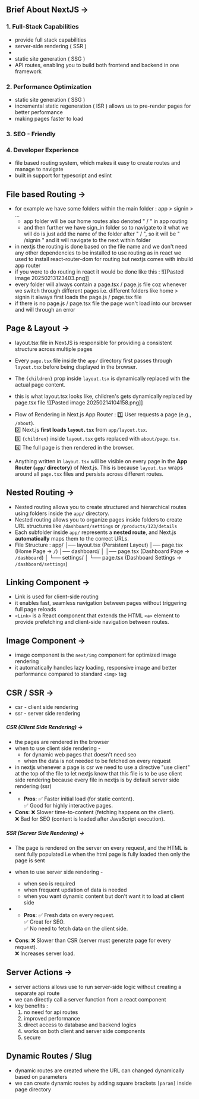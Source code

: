
## Brief About NextJS -> 


### 1. Full-Stack Capabilities

- provide full stack capabilities 
- server-side rendering ( SSR )
- 
- static site generation ( SSG )
- API routes, enabling you to build both frontend and backend in one framework

### 2. Performance Optimization

- static site generation ( SSG )
- incremental static regeneration ( ISR ) allows us to pre-render pages for better performance
- making pages faster to load

### 3. SEO - Friendly

### 4. Developer Experience

- file based routing system, which makes it easy to create routes and manage to navigate
- built in support for typescript and eslint



## File based Routing ->

- for example we have some folders within the main folder :
	 app > signin > ...
	 - app folder will be our home routes also denoted " / " in app routing
	 - and then further we have sign_in folder so to navigate to it what we will do is just add the name of the folder after " / ", so it will be " /signin " and it will navigate to the next within folder
- in nextjs the routing is done based on the file name and we don't need any other dependencies to be installed to use routing as in react we used to install react-router-dom for routing but nextjs comes with inbuild app router
- if you were to do routing in react it would be done like this :
	![[Pasted image 20250213123403.png]]
- every folder will always contain a page.tsx / page.js file coz whenever we switch through different pages i.e. different folders like home > signin it always first loads the page.js / page.tsx file 
- if there is no page.js / page.tsx file the page won't load into our browser and will through an error


## Page & Layout ->

- layout.tsx file in NextJS is responsible for providing a consistent structure across multiple pages
- Every `page.tsx` file inside the `app/` directory first passes through `layout.tsx` before being displayed in the browser.
- The `{children}` prop inside `layout.tsx` is dynamically replaced with the actual page content.
- this is what layout.tsx looks like, children's gets dynamically replaced by page.tsx file
	 ![[Pasted image 20250214104158.png]]
- Flow of Rendering in Next.js App Router : 
	1️⃣ User requests a page (e.g., `/about`).  
	2️⃣ Next.js **first loads `layout.tsx`** from `app/layout.tsx`.  
	3️⃣ `{children}` inside `layout.tsx` gets replaced with `about/page.tsx`.  
	4️⃣ The full page is then rendered in the browser.
	
- Anything written in `layout.tsx` will be visible on every page in the **App Router (`app/` directory)** of Next.js. This is because `layout.tsx` wraps around all `page.tsx` files and persists across different routes.


## Nested Routing ->

- Nested routing allows you to create structured and hierarchical routes using folders inside the `app/` directory.
- Nested routing allows you to organize pages inside folders to create URL structures like `/dashboard/settings` or `/products/123/details`
- Each subfolder inside `app/` represents a **nested route**, and Next.js **automatically** maps them to the correct URLs.
- File Structure :
	app/
	│── layout.tsx  (Persistent Layout)
	│── page.tsx  (Home Page → `/`)
	│── dashboard/
	│   │── page.tsx  (Dashboard Page → `/dashboard`)
	│   └── settings/
	│       └── page.tsx  (Dashboard Settings → `/dashboard/settings`)



## Linking Component ->

- Link is used for client-side routing
- it enables fast, seamless navigation between pages without triggering full page reloads
- `<Link>` is a React component that extends the HTML `<a>` element to provide prefetching and client-side navigation between routes.

## Image Component ->

- image component is the `next/img` component for optimized image rendering
- it automatically handles lazy loading, responsive image and better performance compared to standard `<img>` tag


## CSR / SSR ->

- csr - client side rendering
- ssr - server side rendering
##### CSR (Client Side Rendering) -> 
- the pages are rendered in the browser
- when to use client side rendering -
	- for dynamic web pages that doesn't need seo
	- when the data is not needed to be fetched on every request
- in nextjs whenever a page is csr we need to use a directive "use client" at the top of the file to let nextjs know that this file is to be use client side rendering because every file in nextjs is by default server side rendering (ssr)
- - **Pros**: 
	✅ Faster initial load (for static content).  
    ✅ Good for highly interactive pages.  
- **Cons**: 
	❌ Slower time-to-content (fetching happens on the client).  
    ❌ Bad for SEO (content is loaded after JavaScript execution).

##### SSR (Server Side Rendering) ->
- The page is rendered on the server on every request, and the HTML is sent fully populated i.e when the html page is fully loaded then only the page is sent
- when to use server side rendering -
	- when seo is required
	- when frequent updation of data is needed
	- when you want dynamic content but don't want it to load at client side
- - **Pros**: 
	✅ Fresh data on every request.  
    ✅ Great for SEO.  
    ✅ No need to fetch data on the client side.
    
- **Cons**: 
	❌ Slower than CSR (server must generate page for every request).  
    ❌ Increases server load.


## Server Actions ->

- server actions allows use to run server-side logic without creating a separate api route
- we can directly call a server function from a react component
- key benefits : 
	1. no need for api routes
	2. improved performance 
	3. direct access to database and backend logics 
	4. works on both client and server side components
	5. secure


## Dynamic Routes / Slug

- dynamic routes are created where the URL can changed dynamically based on parameters
- we can create dynamic routes by adding square brackets `[param]` inside page directory
